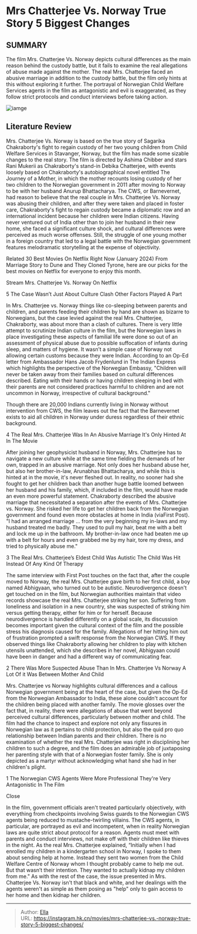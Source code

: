 # Mrs Chatterjee Vs. Norway True Story 5 Biggest Changes


## SUMMARY 


 The film Mrs. Chatterjee Vs. Norway depicts cultural differences as the main reason behind the custody battle, but it fails to examine the real allegations of abuse made against the mother. 
 The real Mrs. Chatterjee faced an abusive marriage in addition to the custody battle, but the film only hints at this without exploring it further. 
 The portrayal of Norwegian Child Welfare Services agents in the film as antagonistic and evil is exaggerated, as they follow strict protocols and conduct interviews before taking action. 

![iamge](https://static1.srcdn.com/wordpress/wp-content/uploads/2023/05/mrs-chatterjee-vs-norway-true-story-changes.jpg)

## Literature Review



Mrs. Chatterjee Vs. Norway is based on the true story of Sagarika Chakraborty&#39;s fight to regain custody of her two young children from Child Welfare Services in Stavanger, Norway, but the film has made some sizable changes to the real story. The film is directed by Ashima Chibber and stars Rani Mukerii as Chakraborty&#39;s stand-in Debika Chatterjee, with events loosely based on Chakraborty&#39;s autobiographical novel entitled The Journey of a Mother, in which the mother recounts losing custody of her two children to the Norwegian government in 2011 after moving to Norway to be with her husband Anurup Bhattacharya.
The CWS, or Barnevernet, had reason to believe that the real couple in Mrs. Chatterjee Vs. Norway was abusing their children, and after they were taken and placed in foster care, Chakraborty&#39;s fight to regain custody became a diplomatic row and an international incident because her children were Indian citizens. Having never ventured out of India other than to join her husband in their new home, she faced a significant culture shock, and cultural differences were perceived as much worse offenses. Still, the struggle of one young mother in a foreign country that led to a legal battle with the Norwegian government features melodramatic storytelling at the expense of objectivity.
            
Related
 30 Best Movies On Netflix Right Now (January 2024) 
From Marriage Story to Dune and They Cloned Tyrone, here are our picks for the best movies on Netflix for everyone to enjoy this month.




Stream Mrs. Chatterjee Vs. Norway On Netflix









 








 5  The Case Wasn’t Just About Culture Clash 
Other Factors Played A Part
        

In Mrs. Chatterjee vs. Norway things like co-sleeping between parents and children, and parents feeding their children by hand are shown as bizarre to Norwegians, but the case levied against the real Mrs. Chatterjee, Chakraborty, was about more than a clash of cultures. There is very little attempt to scrutinize Indian culture in the film, but the Norwegian laws in place investigating these aspects of familial life were done so out of an assessment of physical abuse due to possible suffocation of infants during sleep, and matters of hygiene. It wasn’t a simple case of Norway not allowing certain customs because they were Indian.
According to an Op-Ed letter from Ambassador Hans Jacob Frydenlund in The Indian Express which highlights the perspective of the Norwegian Embassy,
&#34;Children will never be taken away from their families based on cultural differences described. Eating with their hands or having children sleeping in bed with their parents are not considered practices harmful to children and are not uncommon in Norway, irrespective of cultural background.&#34; 

Though there are 20,000 Indians currently living in Norway without intervention from CWS, the film leaves out the fact that the Barnevernet exists to aid all children in Norway under duress regardless of their ethnic background.





 4  The Real Mrs. Chatterjee Was In An Abusive Marriage 
It&#39;s Only Hinted At In The Movie
        

After joining her geophysicist husband in Norway, Mrs. Chatterjee has to navigate a new culture while at the same time fielding the demands of her own, trapped in an abusive marriage. Not only does her husband abuse her, but also her brother-in-law, Arunabhas Bhattacharya, and while this is hinted at in the movie, it&#39;s never fleshed out. In reality, no sooner had she fought to get her children back than another huge battle loomed between her husband and his family, which, if included in the film, would have made an even more powerful statement.
Chakraborty described the abusive marriage that necessitated a separation after the events of Mrs. Chatterjee vs. Norway. She risked her life to get her children back from the Norwegian government and found even more obstacles at home in India (viaFirst Post).
&#34;I had an arranged marriage ... from the very beginning my in-laws and my husband treated me badly. They used to pull my hair, beat me with a belt and lock me up in the bathroom. My brother-in-law once had beaten me up with a belt for hours and even grabbed me by my hair, tore my dress, and tried to physically abuse me.&#34;





 3  The Real Mrs. Chatterjee’s Eldest Child Was Autistic 
The Child Was Hit Instead Of Any Kind Of Therapy
        

The same interview with First Post touches on the fact that, after the couple moved to Norway, the real Mrs. Chatterjee gave birth to her first child, a boy named Abhigyaan, who turned out to be autistic. Neurodivergence doesn&#39;t get touched on in the film, but Norwegian authorities maintain that video records showcase the real Mrs. Chatterjee striking her son. Suffering from loneliness and isolation in a new country, she was suspected of striking him versus getting therapy, either for him or for herself.
Because neurodivergence is handled differently on a global scale, its discussion becomes important given the cultural context of the film and the possible stress his diagnosis caused for the family. Allegations of her hitting him out of frustration prompted a swift response from the Norwegian CWS. If they observed things like Chakraborty allowing her children to play with kitchen utensils unattended, which she describes in her novel, Abhigyaan could have been in danger and had a different way of communicating fear.





 2  There Was More Suspected Abuse Than In Mrs. Chatterjee Vs Norway 
A Lot Of it Was Between Mother And Child
        

Mrs. Chatterjee vs Norway highlights cultural differences and a callous Norwegian government being at the heart of the case, but given the Op-Ed from the Norwegian Ambassador to India, these alone couldn&#39;t account for the children being placed with another family. The movie glosses over the fact that, in reality, there were allegations of abuse that went beyond perceived cultural differences, particularly between mother and child.
The film had the chance to inspect and explore not only any fissures in Norwegian law as it pertains to child protection, but also the quid pro quo relationship between Indian parents and their children. There is no examination of whether the real Mrs. Chatterjee was right in disciplining her children to such a degree, and the film does an admirable job of juxtaposing her parenting style with that of a Norwegian foster family. She is only depicted as a martyr without acknowledging what hand she had in her children&#39;s plight.





 1  The Norwegian CWS Agents Were More Professional 
They&#39;re Very Antagonistic In The Film


Close







In the film, government officials aren&#39;t treated particularly objectively, with everything from checkpoints involving Swiss guards to the Norwegian CWS agents being reduced to mustache-twirling villains. The CWS agents, in particular, are portrayed as evil and incompetent, when in reality Norwegian laws are quite strict about protocol for a reason. Agents must meet with parents and conduct interviews, not make off with their children like thieves in the night.
As the real Mrs. Chatterjee explained, “Initially when I had enrolled my children in a kindergarten school in Norway, I spoke to them about sending help at home. Instead they sent two women from the Child Welfare Centre of Norway whom I thought probably came to help me out. But that wasn’t their intention. They wanted to actually kidnap my children from me.&#34; As with the rest of the case, the issue presented in Mrs. Chatterjee Vs. Norway isn&#39;t that black and white, and her dealings with the agents weren&#39;t as simple as them posing as &#34;help&#34; only to gain access to her home and then kidnap her children.

---

> Author: [Ella](https://instagram.hk.cn/)  
> URL: https://instagram.hk.cn/movies/mrs-chatterjee-vs.-norway-true-story-5-biggest-changes/  

